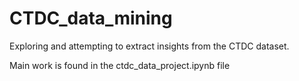 # CTDC_data_mining
Exploring and attempting to extract insights from the CTDC dataset.

Main work is found in the ctdc_data_project.ipynb file

